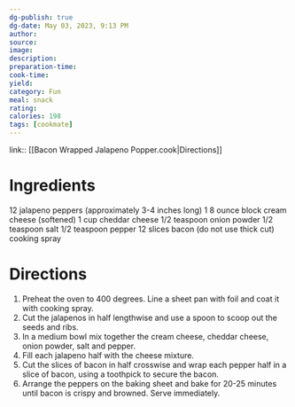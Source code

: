 ```yaml
---
dg-publish: true
dg-date: May 03, 2023, 9:13 PM
author: 
source: 
image:
description: 
preparation-time:
cook-time:
yield: 
category: Fun
meal: snack
rating: 
calories: 198
tags: [cookmate]
---
```


link:: [[Bacon Wrapped Jalapeno Popper.cook|Directions]]

# Ingredients

12 jalapeno peppers (approximately 3-4 inches long)
1 8 ounce block cream cheese (softened)
1 cup cheddar cheese
1/2 teaspoon onion powder
1/2 teaspoon salt
1/2 teaspoon pepper
12 slices bacon (do not use thick cut)
cooking spray

# Directions

1) Preheat the oven to 400 degrees. Line a sheet pan with foil and coat it with cooking spray.
2) Cut the jalapenos in half lengthwise and use a spoon to scoop out the seeds and ribs.
3) In a medium bowl mix together the cream cheese, cheddar cheese, onion powder, salt and pepper.
4) Fill each jalapeno half with the cheese mixture.
5) Cut the slices of bacon in half crosswise and wrap each pepper half in a slice of bacon, using a toothpick to secure the bacon.
6) Arrange the peppers on the baking sheet and bake for 20-25 minutes until bacon is crispy and browned. Serve immediately.
